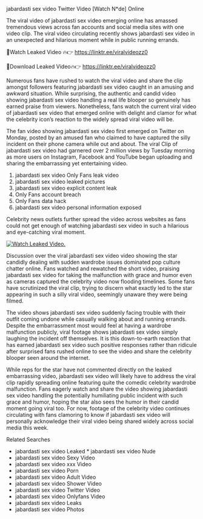 ﻿jabardasti sex video Twitter Video [Watch N*de] Online

The viral video of ﻿jabardasti sex video emerging online has amassed tremendous views across fan accounts and social media sites with one video clip. The viral video circulating recently shows ﻿jabardasti sex video in an unexpected and hilarious moment while in public running errands. 

🔴Watch Leaked Video 🔥👉  https://linktr.ee/viralvideozz0 

🔴Download Leaked Video🔥👉  https://linktr.ee/viralvideozz0 

Numerous fans have rushed to watch the viral video and share the clip amongst followers featuring ﻿jabardasti sex video caught in an amusing and awkward situation. While surprising, the authentic and candid video showing ﻿jabardasti sex video handling a real life blooper so genuinely has earned praise from viewers. Nonetheless, fans watch the current viral video of ﻿jabardasti sex video that emerged online with delight and clamor for what the celebrity icon’s reaction to the widely spread viral video will be.

The fan video showing ﻿jabardasti sex video first emerged on Twitter on Monday, posted by an amused fan who claimed to have captured the silly incident on their phone camera while out and about. The viral Clip of ﻿jabardasti sex video had garnered over 2 million views by Tuesday morning as more users on Instagram, Facebook and YouTube began uploading and sharing the embarrassing yet entertaining video. 

1. ﻿jabardasti sex video Only Fans leak video
2. ﻿jabardasti sex video leaked pictures
3. ﻿jabardasti sex video explicit content leak
4. Only Fans account breach
5. Only Fans data hack
6. ﻿jabardasti sex video personal information exposed

Celebrity news outlets further spread the video across websites as fans could not get enough of watching ﻿jabardasti sex video in such a hilarious and eye-catching viral moment. 

[![Watch Leaked Video.](https://miro.medium.com/v2/resize:fit:828/format:webp/1*cilzJN44JGOrTw9NJCrNHA.gif "Watch Leaked Video")](https://linktr.ee/viralvideozz0)

Discussion over the viral ﻿jabardasti sex video video showing the star candidly dealing with sudden wardrobe issues dominated pop culture chatter online. Fans watched and rewatched the short video, praising ﻿jabardasti sex video for taking the malfunction with grace and humor even as cameras captured the celebrity video now flooding timelines. Some fans have scrutinized the viral clip, trying to discern what exactly led to the star appearing in such a silly viral video, seemingly unaware they were being filmed.

The video shows ﻿jabardasti sex video suddenly facing trouble with their outfit coming undone while casually walking about and running errands. Despite the embarrassment most would feel at having a wardrobe malfunction publicly, viral footage shows ﻿jabardasti sex video simply laughing the incident off themselves. It is this down-to-earth reaction that has earned ﻿jabardasti sex video such positive responses rather than ridicule after surprised fans rushed online to see the video and share the celebrity blooper seen around the internet.  

While reps for the star have not commented directly on the leaked embarrassing video, ﻿jabardasti sex video will likely have to address the viral clip rapidly spreading online featuring quite the comedic celebrity wardrobe malfunction. Fans eagerly watch and share the video showing ﻿jabardasti sex video handling the potentially humiliating public incident with such grace and humor, hoping the star also sees the humor in their candid moment going viral too. For now, footage of the celebrity video continues circulating with fans clamoring to know if ﻿jabardasti sex video will personally acknowledge their viral video being shared widely across social media this week.

Related Searches
* ﻿jabardasti sex video Leaked
﻿* jabardasti sex video Nude
* ﻿jabardasti sex video Sexy Video
* ﻿jabardasti sex video xxx Video
* ﻿jabardasti sex video Porn
* ﻿jabardasti sex video Adult Video
* ﻿jabardasti sex video Shower Video
* ﻿jabardasti sex video Twitter Video
* ﻿jabardasti sex video Onlyfans Video
* ﻿jabardasti sex video Leaks
* ﻿jabardasti sex video Photos